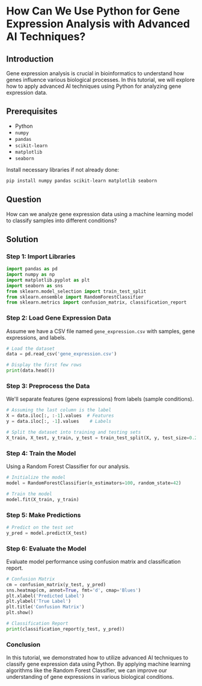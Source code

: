 # How Can We Use Python for Gene Expression Analysis with Advanced AI Techniques?

## Introduction

Gene expression analysis is crucial in bioinformatics to understand how genes influence various biological processes. In this tutorial, we will explore how to apply advanced AI techniques using Python for analyzing gene expression data.

## Prerequisites

- Python
- `numpy`
- `pandas`
- `scikit-learn`
- `matplotlib`
- `seaborn`

Install necessary libraries if not already done:

```bash
pip install numpy pandas scikit-learn matplotlib seaborn
```

## Question

How can we analyze gene expression data using a machine learning model to classify samples into different conditions?

## Solution

### Step 1: Import Libraries

```python
import pandas as pd
import numpy as np
import matplotlib.pyplot as plt
import seaborn as sns
from sklearn.model_selection import train_test_split
from sklearn.ensemble import RandomForestClassifier
from sklearn.metrics import confusion_matrix, classification_report
```

### Step 2: Load Gene Expression Data

Assume we have a CSV file named `gene_expression.csv` with samples, gene expressions, and labels.

```python
# Load the dataset
data = pd.read_csv('gene_expression.csv')

# Display the first few rows
print(data.head())
```

### Step 3: Preprocess the Data

We'll separate features (gene expressions) from labels (sample conditions).

```python
# Assuming the last column is the label
X = data.iloc[:, :-1].values  # Features
y = data.iloc[:, -1].values    # Labels

# Split the dataset into training and testing sets
X_train, X_test, y_train, y_test = train_test_split(X, y, test_size=0.2, random_state=42)
```

### Step 4: Train the Model

Using a Random Forest Classifier for our analysis.

```python
# Initialize the model
model = RandomForestClassifier(n_estimators=100, random_state=42)

# Train the model
model.fit(X_train, y_train)
```

### Step 5: Make Predictions

```python
# Predict on the test set
y_pred = model.predict(X_test)
```

### Step 6: Evaluate the Model

Evaluate model performance using confusion matrix and classification report.

```python
# Confusion Matrix
cm = confusion_matrix(y_test, y_pred)
sns.heatmap(cm, annot=True, fmt='d', cmap='Blues')
plt.xlabel('Predicted Label')
plt.ylabel('True Label')
plt.title('Confusion Matrix')
plt.show()

# Classification Report
print(classification_report(y_test, y_pred))
```

### Conclusion

In this tutorial, we demonstrated how to utilize advanced AI techniques to classify gene expression data using Python. By applying machine learning algorithms like the Random Forest Classifier, we can improve our understanding of gene expressions in various biological conditions.